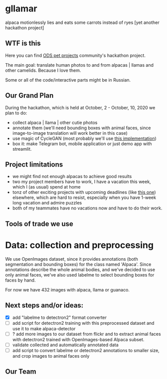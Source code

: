 # gllamar
alpaca motionlessly lies and eats some carrots instead of ryes [yet another hackathon project]

## WTF is this

Here you can find [ODS pet projects](https://ods.ai/projects/pet-projects) community's hackathon project.

The main goal: translate human photos to and from alpacas | llamas and other camelids. Because I love them.

Some or all of the code/interactive parts might be in Russian.

## Our Grand Plan

During the hackathon, which is held at October, 2 - October, 10, 2020 we plan to do:
- collect alpaca | llama | other cutie photos
- annotate them (we'll need bounding boxes with animal faces, since image-to-image translation will work better in this case)
- use magic of CycleGAN (most probably we'll use [this implementation](https://github.com/junyanz/CycleGAN))
- box it: make Telegram bot, mobile application or just demo app with streamlit.

## Project limitations

- we might find not enough alpacas to achieve good results
- two my project members have to work, I have a vacation this week, which I (as usual) spend at home
- tonz of other exciting projects with upcoming deadlines (like [this one](https://www.kaggle.com/c/stanford-covid-vaccine)) elsewhere, which are hard to resist, especially when you have 1-week long vacation and admire puzzles
- both of my teammates have no vacations now and have to do their work.

## Tools of trade we use

# Data: collection and preprocessing

We use OpenImages dataset, since it provides annotations (both segmentation and bounding boxes) for the class named 'Alpaca'.
Since annotations describe the whole animal bodies, and we've decided to use only animal faces, we've also used labelme to select bounding boxes for faces by hand.

For now we have 432 images with alpaca, llama or guanaco.

## Next steps and/or ideas:

- [x] add "labelme to detectron2" format converter
- [ ] add script for detectron2 training with this preprocessed dataset and use it to make alpaca-detector
- [ ] ? add more images to our dataset from flickr and to extract animal faces with detectron2 trained with OpenImages-based Alpaca subset.
- [ ] validate collected and automatically annotated data
- [ ] add script to convert labelme or detectron2 annotations to smaller size,
and crop images to animal faces only

## Our Team
